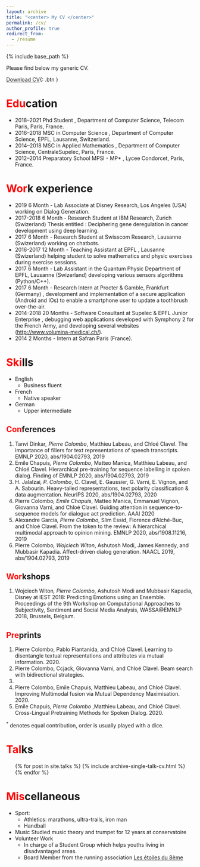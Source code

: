 ```yaml
---
layout: archive
title: "<center> My CV </center>"
permalink: /cv/
author_profile: true
redirect_from:
  - /resume
---
```


{% include base_path %}

Please find below my generic CV. 

[Download CV](https://pierrecolombo.github.io//files/PierreCOLOMBO_CV.pdf){: .btn }

<span style="color:red">Edu</span>cation
======
* 2018–2021 Phd Student , Department of Computer Science, Telecom Paris, Paris, France.
* 2016–2018 MSC in Computer Science , Department of Computer Science, EPFL, Lausanne,
Switzerland.
* 2014–2018 MSC in Applied Mathematics , Department of Computer Science, CentraleSupelec, Paris,
France.
* 2012–2014 Preparatory School MPSI - MP* , Lycee Condorcet, Paris, France.

<span style="color:red">Wor</span>k experience
======
* 2019 6 Month - Lab Associate at Disney Research, Los Angeles (USA) working on Dialog
Generation.
* 2017-2018 6 Month - Research Student at IBM Research, Zurich (Swizerland) Thesis entitled :
Deciphering gene deregulation in cancer development using deep learning.
* 2017 6 Month - Research Student at Swisscom Research, Lausanne (Swizerland) working
on chatbots.
* 2016-2017 12 Month - Teaching Assistant at EPFL , Lausanne (Swizerland) helping student to solve
mathematics and physic exercises during exercise sessions.
* 2017 6 Month - Lab Assistant in the Quantum Physic Department of EPFL, Lausanne
(Swizerland) developing various sensors algorithms (Python/C++).
* 2017 6 Month - Research Intern at Procter & Gamble, Frankfurt (Germany) , development
and implementation of a secure application (Android and IOs) to enable a smartphone
user to update a toothbrush over-the-air.
* 2014-2018 20 Months - Software Consultant at Supelec & EPFL Junior Enterprise , debugging
web applications developed with Symphony 2 for the French Army, and developing several
websites (http://www.volumina-medical.ch/).
* 2014 2 Months - Intern at Safran Paris (France).

<span style="color:red">Ski</span>lls
======
* English 
    * Business fluent
* French 
    * Native speaker
* German 
    * Upper intermediate

<span style="color:red">Con</span>ferences
---
1. Tanvi Dinkar<sup>*</sup>, Pierre Colombo<sup>*</sup>, Matthieu Labeau, and Chloé Clavel. The importance of fillers for
text representations of speech transcripts. EMNLP 2020, abs/1904.02793, 2019
2. Emile Chapuis<sup>*</sup>, Pierre Colombo<sup>*</sup>, Matteo Manica, Matthieu Labeau, and Chloé Clavel. Hierarchical
pre-training for sequence labelling in spoken dialog. Finding of EMNLP 2020, abs/1904.02793, 2019
3. H. Jalalzai<sup>*</sup>, P. Colombo<sup>*</sup>, C. Clavel, E. Gaussier, G. Varni, E. Vignon, and A. Sabourin. Heavy-tailed
representations, text polarity classification & data augmentation. NeurIPS 2020, abs/1904.02793, 2020
4. Pierre Colombo<sup>*</sup>, Emile Chapuis<sup>*</sup>, Matteo Manica, Emmanuel Vignon, Giovanna Varni, and Chloé
Clavel. Guiding attention in sequence-to-sequence models for dialogue act prediction. AAAI 2020
5. Alexandre Garcia<sup>*</sup>, Pierre Colombo<sup>*</sup>, Slim Essid, Florence d’Alché-Buc, and Chloé Clavel. From the token to the review: A hierarchical multimodal approach to opinion mining. EMNLP 2020, abs/1908.11216,
2019
6. Pierre Colombo<sup>*</sup>, Wojciech Witon<sup>*</sup>, Ashutosh Modi, James Kennedy, and Mubbasir Kapadia.
Affect-driven dialog generation. NAACL 2019, abs/1904.02793, 2019


<span style="color:red">Wor</span>kshops
---
1. Wojciech Witon<sup>*</sup>, Pierre Colombo<sup>*</sup>, Ashutosh Modi and Mubbasir Kapadia, Disney at IEST 2018: Predicting Emotions using an Ensemble. Proceedings of the 9th Workshop on Computational Approaches to Subjectivity, Sentiment and Social Media Analysis, WASSA@EMNLP 2018, Brussels, Belgium.

<span style="color:red">Pre</span>prints
---
1. Pierre Colombo, Pablo Piantanida, and Chloé Clavel. Learning to disentangle textual representations
and attributes via mutual information. 2020.
2. Pierre Colombo, Ccjack, Giovanna Varni, and Chloé Clavel. Beam search with bidirectional strategies.
2020.
3. Pierre Colombo, Emile Chapuis, Matthieu Labeau, and Chloé Clavel. Improving Multimodal fusion via Mutual Dependency Maximisation. 2020.
4. Emile Chapuis<sup>*</sup>, Pierre Colombo <sup>*</sup>,Matthieu Labeau, and Chloé Clavel. Cross-Lingual Pretraining Methods for Spoken Dialog. 2020.


<sup>*</sup> denotes equal contribution, order is usually played with a dice.

<span style="color:red">Tal</span>ks
======
  <ul>{% for post in site.talks %}
    {% include archive-single-talk-cv.html %}
  {% endfor %}</ul>

<span style="color:red">Mis</span>cellaneous
======
*  Sport:
    * Athletics: marathons, ultra-trails, iron man
    * Handball 
*  Music Studied music theory and trumpet for 12 years at conservatoire
*  Volunteer Work
    *  In charge of a Student Group which helps youths living in disadvantaged areas.
    *  Board Member from the running association [Les étoiles du 8ème](https://www.lesetoilesdu8.fr/page/642249-accueil)
